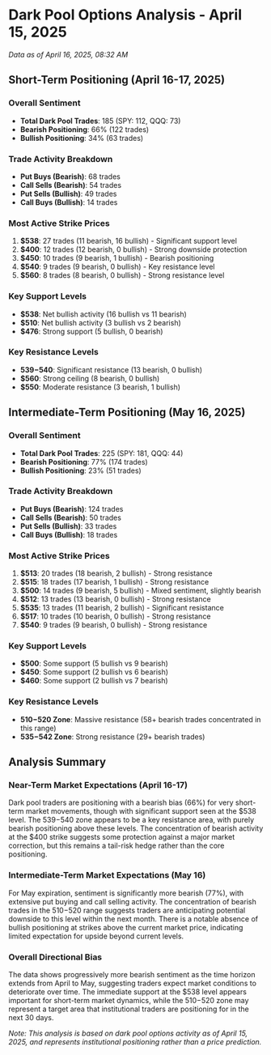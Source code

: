 # Dark Pool Options Analysis - April 15, 2025

*Data as of April 16, 2025, 08:32 AM*

## Short-Term Positioning (April 16-17, 2025)

### Overall Sentiment
- **Total Dark Pool Trades**: 185 (SPY: 112, QQQ: 73)
- **Bearish Positioning**: 66% (122 trades)
- **Bullish Positioning**: 34% (63 trades)

### Trade Activity Breakdown
- **Put Buys (Bearish)**: 68 trades
- **Call Sells (Bearish)**: 54 trades
- **Put Sells (Bullish)**: 49 trades
- **Call Buys (Bullish)**: 14 trades

### Most Active Strike Prices
1. **$538**: 27 trades (11 bearish, 16 bullish) - Significant support level
2. **$400**: 12 trades (12 bearish, 0 bullish) - Strong downside protection
3. **$450**: 10 trades (9 bearish, 1 bullish) - Bearish positioning
4. **$540**: 9 trades (9 bearish, 0 bullish) - Key resistance level
5. **$560**: 8 trades (8 bearish, 0 bullish) - Strong resistance level

### Key Support Levels
- **$538**: Net bullish activity (16 bullish vs 11 bearish)
- **$510**: Net bullish activity (3 bullish vs 2 bearish)
- **$476**: Strong support (5 bullish, 0 bearish)

### Key Resistance Levels
- **$539-$540**: Significant resistance (13 bearish, 0 bullish)
- **$560**: Strong ceiling (8 bearish, 0 bullish)
- **$550**: Moderate resistance (3 bearish, 1 bullish)

## Intermediate-Term Positioning (May 16, 2025)

### Overall Sentiment
- **Total Dark Pool Trades**: 225 (SPY: 181, QQQ: 44)
- **Bearish Positioning**: 77% (174 trades)
- **Bullish Positioning**: 23% (51 trades)

### Trade Activity Breakdown
- **Put Buys (Bearish)**: 124 trades
- **Call Sells (Bearish)**: 50 trades
- **Put Sells (Bullish)**: 33 trades
- **Call Buys (Bullish)**: 18 trades

### Most Active Strike Prices
1. **$513**: 20 trades (18 bearish, 2 bullish) - Strong resistance
2. **$515**: 18 trades (17 bearish, 1 bullish) - Strong resistance
3. **$500**: 14 trades (9 bearish, 5 bullish) - Mixed sentiment, slightly bearish
4. **$512**: 13 trades (13 bearish, 0 bullish) - Strong resistance
5. **$535**: 13 trades (11 bearish, 2 bullish) - Significant resistance
6. **$517**: 10 trades (10 bearish, 0 bullish) - Strong resistance
7. **$540**: 9 trades (9 bearish, 0 bullish) - Strong resistance

### Key Support Levels
- **$500**: Some support (5 bullish vs 9 bearish)
- **$450**: Some support (2 bullish vs 6 bearish)
- **$460**: Some support (2 bullish vs 7 bearish)

### Key Resistance Levels
- **$510-$520 Zone**: Massive resistance (58+ bearish trades concentrated in this range)
- **$535-$542 Zone**: Strong resistance (29+ bearish trades)

## Analysis Summary

### Near-Term Market Expectations (April 16-17)
Dark pool traders are positioning with a bearish bias (66%) for very short-term market movements, though with significant support seen at the $538 level. The $539-$540 zone appears to be a key resistance area, with purely bearish positioning above these levels. The concentration of bearish activity at the $400 strike suggests some protection against a major market correction, but this remains a tail-risk hedge rather than the core positioning.

### Intermediate-Term Market Expectations (May 16)
For May expiration, sentiment is significantly more bearish (77%), with extensive put buying and call selling activity. The concentration of bearish trades in the $510-$520 range suggests traders are anticipating potential downside to this level within the next month. There is a notable absence of bullish positioning at strikes above the current market price, indicating limited expectation for upside beyond current levels.

### Overall Directional Bias
The data shows progressively more bearish sentiment as the time horizon extends from April to May, suggesting traders expect market conditions to deteriorate over time. The immediate support at the $538 level appears important for short-term market dynamics, while the $510-$520 zone may represent a target area that institutional traders are positioning for in the next 30 days.

*Note: This analysis is based on dark pool options activity as of April 15, 2025, and represents institutional positioning rather than a price prediction.*